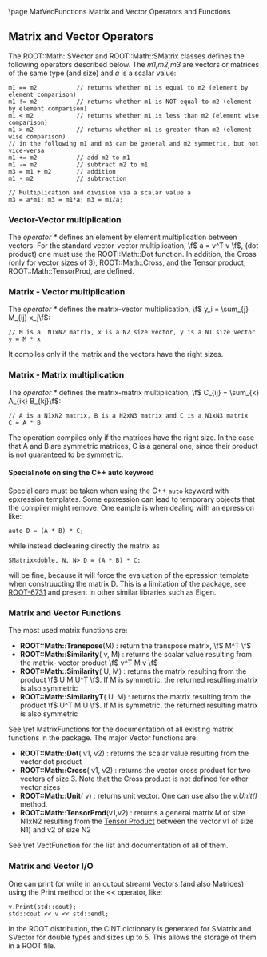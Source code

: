 \page MatVecFunctions Matrix and Vector Operators and Functions


## Matrix and Vector Operators

The ROOT::Math::SVector and ROOT::Math::SMatrix classes defines the following operators described below. The _m1,m2,m3_ are vectors or matrices of the same type (and size) and _a_ is a scalar value:

~~~ {.cpp}
m1 == m2           // returns whether m1 is equal to m2 (element by element comparison)
m1 != m2           // returns whether m1 is NOT equal to m2 (element by element comparison)
m1 < m2            // returns whether m1 is less than m2 (element wise comparison)
m1 > m2            // returns whether m1 is greater than m2 (element wise comparison)
// in the following m1 and m3 can be general and m2 symmetric, but not vice-versa
m1 += m2           // add m2 to m1
m1 -= m2           // subtract m2 to m1
m3 = m1 + m2       // addition
m1 - m2            // subtraction

// Multiplication and division via a scalar value a
m3 = a*m1; m3 = m1*a; m3 = m1/a;
~~~


### Vector-Vector multiplication

The _operator *_ defines an element by element multiplication between vectors. For the standard vector-vector multiplication, \f$ a = v^T v \f$, (dot product) one must use the ROOT::Math::Dot function. In addition, the Cross (only for vector sizes of 3), ROOT::Math::Cross, and the Tensor product, ROOT::Math::TensorProd, are defined.

### Matrix - Vector multiplication

The _operator *_ defines the matrix-vector multiplication, \f$ y_i = \sum_{j} M_{ij} x_j\f$:

~~~ {.cpp}
// M is a  N1xN2 matrix, x is a N2 size vector, y is a N1 size vector
y = M * x
~~~


It compiles only if the matrix and the vectors have the right sizes.

### Matrix - Matrix multiplication

The _operator *_ defines the matrix-matrix multiplication, \f$ C_{ij} = \sum_{k} A_{ik} B_{kj}\f$:

~~~ {.cpp}
// A is a N1xN2 matrix, B is a N2xN3 matrix and C is a N1xN3 matrix
C = A * B
~~~


The operation compiles only if the matrices have the right size. In the case that A and B are symmetric matrices, C is a general one, since their product is not guaranteed to be symmetric.

#### Special note on sing the C++ auto keyword 

Special care must be taken when using the C++ ``auto`` keyword with epxression templates. Some epxression can lead to temporary objects that the compiler might remove. One eample is when dealing with an epression like: 

~~~ {.cpp}
auto D = (A * B) * C; 
~~~

while instead declearing directly the matrix as 

~~~ {.cpp}
SMatrix<doble, N, N> D = (A * B) * C; 
~~~

will be fine, because it will force the evaluation of the epression template when construucting the matrix D. 
This is a limitation of the package, see [ROOT-6731](https://sft.its.cern.ch/jira/browse/ROOT-6371) and present in other similar libraries such as Eigen.

### Matrix and Vector Functions

The most used matrix functions are:

*   **ROOT::Math::Transpose**(M) : return the transpose matrix, \f$ M^T \f$
*   **ROOT::Math::Similarity**( v, M) : returns the scalar value resulting from the matrix- vector product \f$ v^T M v \f$
*   **ROOT::Math::Similarity**( U, M) : returns the matrix resulting from the product \f$ U M U^T \f$. If M is symmetric, the returned resulting matrix is also symmetric
*   **ROOT::Math::SimilarityT**( U, M) : returns the matrix resulting from the product \f$ U^T M U \f$. If M is symmetric, the returned resulting matrix is also symmetric

See \ref MatrixFunctions for the documentation of all existing matrix functions in the package.
The major Vector functions are:

*   **ROOT::Math::Dot**( v1, v2) : returns the scalar value resulting from the vector dot product
*   **ROOT::Math::Cross**( v1, v2) : returns the vector cross product for two vectors of size 3\. Note that the Cross product is not defined for other vector sizes
*   **ROOT::Math::Unit**( v) : returns unit vector. One can use also the _v.Unit()_ method.
*   **ROOT::Math::TensorProd**(v1,v2) : returns a general matrix M of size N1xN2 resulting from the [Tensor Product](http://en.wikipedia.org/wiki/Tensor_product) between the vector v1 of size N1) and v2 of size N2

See \ref VectFunction for the list and documentation of all of them.

### Matrix and Vector I/O

One can print (or write in an output stream) Vectors (and also Matrices) using the Print method or the << operator, like:

~~~ {.cpp}
v.Print(std::cout);
std::cout << v << std::endl;
~~~


In the ROOT distribution, the CINT dictionary is generated for SMatrix and SVector for double types and sizes up to 5\. This allows the storage of them in a ROOT file.

